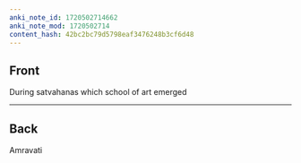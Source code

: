 ```yaml
---
anki_note_id: 1720502714662
anki_note_mod: 1720502714
content_hash: 42bc2bc79d5798eaf3476248b3cf6d48
---
```


## Front

During satvahanas which school of art emerged

<hr/>

## Back

Amravati